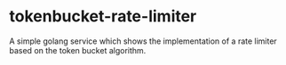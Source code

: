# tokenbucket-rate-limiter
A simple golang service which shows the implementation of a rate limiter based on the token bucket algorithm.
